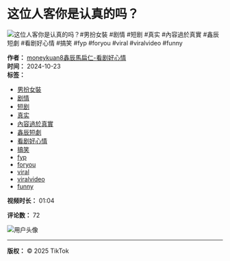 # 这位人客你是认真的吗？

![这位人客你是认真的吗？#男扮女裝 #剧情 #短剧 #真实 #內容過於真實 #鑫辰短劇 #看剧好心情 #搞笑 #fyp #foryou #viral #viralvideo #funny](https://p16-sign-va.tiktokcdn.com/obj/tos-maliva-p-0068/87277c2748984b858efe926c9b280800_1729685308?lk3s=81f88b70&x-expires=1737648000&x-signature=ciWGNHQaZ0W5o5v8F2wqY3Ga5Ck%3D&shp=81f88b70&shcp=-)

**作者：** [moneykuan8鑫辰馬扁仁-看剧好心情](https://www.tiktok.com/@moneykuan8)  
**时间：** 2024-10-23  
**标签：** 
- [男扮女裝](https://www.tiktok.com/tag/男扮女裝)
- [剧情](https://www.tiktok.com/tag/剧情)
- [短剧](https://www.tiktok.com/tag/短剧)
- [真实](https://www.tiktok.com/tag/真实)
- [內容過於真實](https://www.tiktok.com/tag/內容過於真實)
- [鑫辰短劇](https://www.tiktok.com/tag/鑫辰短劇)
- [看剧好心情](https://www.tiktok.com/tag/看剧好心情)
- [搞笑](https://www.tiktok.com/tag/搞笑)
- [fyp](https://www.tiktok.com/tag/fyp)
- [foryou](https://www.tiktok.com/tag/foryou)
- [viral](https://www.tiktok.com/tag/viral)
- [viralvideo](https://www.tiktok.com/tag/viralvideo)
- [funny](https://www.tiktok.com/tag/funny)

**视频时长：** 01:04

**评论数：** 72

![用户头像](https://p16-sign-va.tiktokcdn.com/tos-maliva-avt-0068/955552f3d65db9c01cade47278c5884c~c5_100x100.jpeg?lk3s=a5d48078&nonce=59489&refresh_token=4839b00d61286767276cdb960c758cee&x-expires=1737648000&x-signature=KCjNxOIpj5FpfB%2FsHaEk4t8hxz8%3D&shp=a5d48078&shcp=81f88b70)

---

**版权：** © 2025 TikTok
<!-- tcd_original_link https://www.tiktok.com/@moneykuan8/video/7428941790180297989 -->
